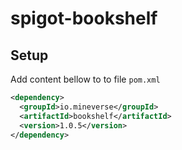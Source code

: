 # spigot-bookshelf

## Setup

Add content bellow to to file `pom.xml`
```xml
<dependency>
  <groupId>io.mineverse</groupId>
  <artifactId>bookshelf</artifactId>
  <version>1.0.5</version>
</dependency>
```
